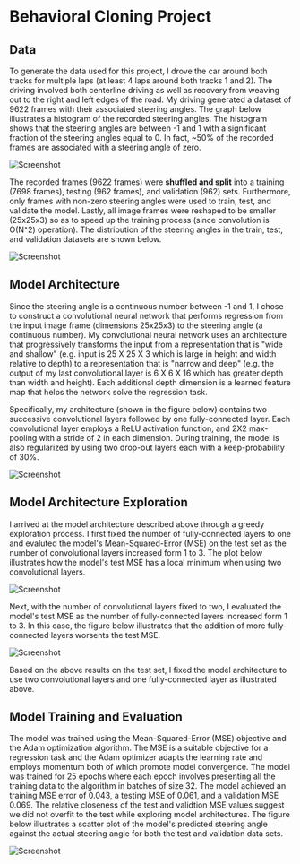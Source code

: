 # Behavioral Cloning Project

## Data

To generate the data used for this project, I drove the car around both tracks for multiple laps (at least 4 laps around both tracks 1 and 2).  The driving involved both centerline driving as well as recovery from weaving out to the right and left edges of the road.  My driving generated a dataset of 9622 frames with their associated steering angles.  The graph below illustrates a histogram of the recorded steering angles.  The histogram shows that the steering angles are between -1 and 1 with a significant fraction of the steering angles equal to 0.  In fact, ~50% of the recorded frames are associated with a steering angle of zero.

![Screenshot](images/data_histogram.png)

The recorded frames (9622 frames) were **shuffled and split** into a training (7698 frames), testing (962 frames), and validation (962) sets.  Furthermore, only frames with non-zero steering angles were used to train, test, and validate the model.  Lastly, all image frames were reshaped to be smaller (25x25x3) so as to speed up the training process (since convolution is O(N^2) operation).  The distribution of the steering angles in the train, test, and validation datasets are shown below.  

![Screenshot](images/train_test_validate_histogram.png)


## Model Architecture

Since the steering angle is a continuous number between -1 and 1, I chose to construct a convolutional neural network that performs regression from the input image frame (dimensions 25x25x3) to the steering angle (a continuous number).  My convolutional neural network uses an architecture that progressively transforms the input from a representation that is "wide and shallow" (e.g. input is 25 X 25 X 3 which is large in height and width relative to depth) to a representation that is "narrow and deep" (e.g. the output of my last convolutional layer is 6 X 6 X 16 which has greater depth than width and height). Each additional depth dimension is a learned feature map that helps the network solve the regression task.  

Specifically, my architecture (shown in the figure below) contains two successive convolutional layers followed by one fully-connected layer. Each convolutional layer employs a ReLU activation function, and 2X2 max-pooling with a stride of 2 in each dimension. During training, the model is also regularized by using two drop-out layers each with a keep-probability of 30%.

![Screenshot](images/model_architecture_image.png)

## Model Architecture Exploration

I arrived at the model architecture described above through a greedy exploration process.  I first fixed the number of fully-connected layers to one and evaluted the model's Mean-Squared-Error (MSE) on the test set as the number of convolutional layers increased form 1 to 3.  The plot below illustrates how the model's test MSE has a local minimum when using two convolutional layers.

![Screenshot](images/num_conv_layers_vs_mse.png)

Next, with the number of convolutional layers fixed to two, I evaluated the model's test MSE as the number of fully-connected layers increased form 1 to 3.  In this case, the figure below illustrates that the addition of more fully-connected layers worsents the test MSE.

![Screenshot](images/num_fc_layers_vs_mse.png)

Based on the above results on the test set, I fixed the model architecture to use two convolutional layers and one fully-connected layer as illustrated above.

## Model Training and Evaluation

The model was trained using the Mean-Squared-Error (MSE) objective and the Adam optimization algorithm.  The MSE is a suitable objective for a regression task and the Adam optimizer adapts the learning rate and employs momentum both of which promote model convergence.  The model was trained for 25 epochs where each epoch involves presenting all the training data to the algorithm in batches of size 32.  The model achieved an training MSE error of 0.043, a testing MSE of 0.061, and a validation MSE 0.069.  The relative closeness of the test and validtion MSE values suggest we did not overfit to the test while exploring model architectures.  The figure below illustrates a scatter plot of the model's predicted steering angle against the actual steering angle for both the test and validation data sets.

![Screenshot](images/truth_vs_prediction.png)
